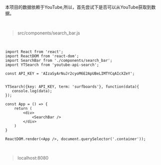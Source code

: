 <br>

本项目的数据依赖于YouTube,所以，首先尝试下是否可以从YouTube获取到数据。

<br>

> src/components/search_bar.js

<br>

	import React from 'react';
	import ReactDOM from 'react-dom';
	import SearchBar from './components/search_bar';
	import YTSearch from 'youtube-api-search';
	
	const API_KEY = 'AIzaSyArNuJr2cyoM6E2ApUBeLIMTYCqAIcXZeY';
	
	
	YTSearch({key: API_KEY, term: 'surfboards'}, function(data){
	   console.log(data);
	});
	
	const App = () => {
	    return (
	        <div>
	            <SearchBar />
	        </div>
	    )
	}
	
	ReactDOM.render(<App />, document.querySelector('.container'));

<br>

> localhost:8080

<br>

